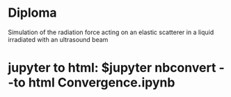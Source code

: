 # Diploma

Simulation of the radiation force acting on an elastic scatterer in a liquid irradiated with an ultrasound beam

# jupyter to html: \$jupyter nbconvert --to html Convergence.ipynb
